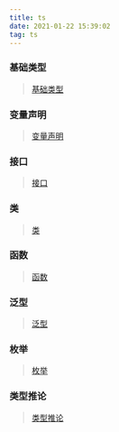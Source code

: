 ```yaml
---
title: ts
date: 2021-01-22 15:39:02
tag: ts
---
```


### 基础类型

> [基础类型](/ts/official/unit/01-baseType "基础类型")

### 变量声明

> [变量声明](/ts/official/unit/02-variableDeclaration "变量声明")

### 接口

> [接口](/ts/official/unit/03-interface "接口")

### 类

> [类](/ts/official/unit/04-class "类")

### 函数

> [函数](/ts/official/unit/05-function "函数")

### 泛型

> [泛型](/ts/official/unit/06-fanxing "泛型")

### 枚举

> [枚举](/ts/official/unit/07-enum "枚举")

### 类型推论

> [类型推论](/ts/official/unit/08-typeInference "类型推论")